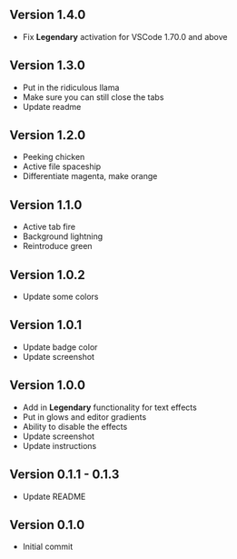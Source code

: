 ## Version 1.4.0

- Fix **Legendary** activation for VSCode 1.70.0 and above

## Version 1.3.0

- Put in the ridiculous llama
- Make sure you can still close the tabs
- Update readme

## Version 1.2.0

- Peeking chicken
- Active file spaceship
- Differentiate magenta, make orange

## Version 1.1.0

- Active tab fire
- Background lightning
- Reintroduce green

## Version 1.0.2

- Update some colors

## Version 1.0.1

- Update badge color
- Update screenshot

## Version 1.0.0

- Add in **Legendary** functionality for text effects
- Put in glows and editor gradients
- Ability to disable the effects
- Update screenshot
- Update instructions

## Version 0.1.1 - 0.1.3

- Update README

## Version 0.1.0

- Initial commit
